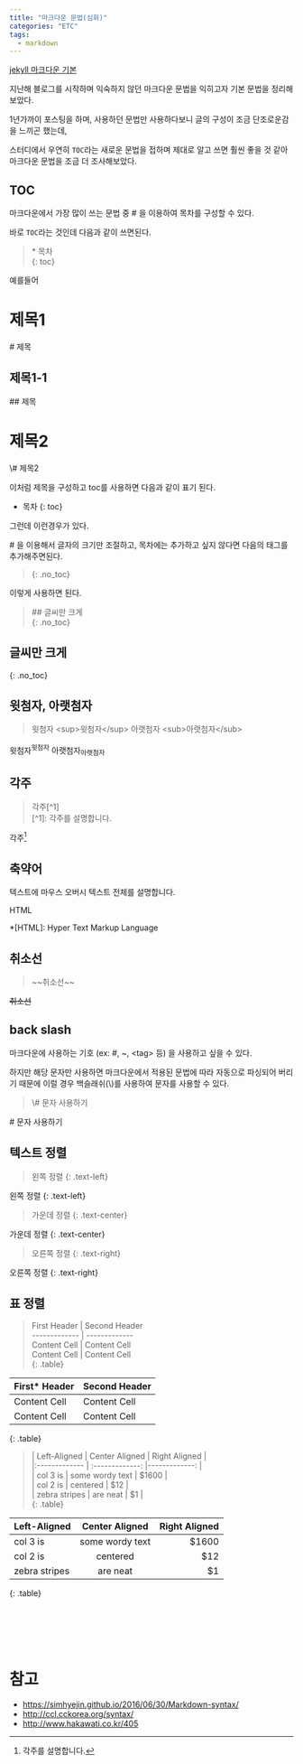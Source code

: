 ```yaml
---
title: "마크다운 문법(심화)"
categories: "ETC"
tags:
  - markdown
---
```


[jekyll 마크다운 기본](https://betterfly88.github.io/etc/%EB%A7%88%ED%81%AC%EB%8B%A4%EC%9A%B4-%EC%82%AC%EC%9A%A9%EB%B2%95(%EA%B8%B0%EB%B3%B8)/#%EA%B0%95%EC%A1%B0)

지난해 블로그를 시작하며 익숙하지 않던 마크다운 문법을 익히고자 기본 문법을 정리해보았다.

1년가까이 포스팅을 하며, 사용하던 문법만 사용하다보니 글의 구성이 조금 단조로운감을 느끼곤 했는데,

스터디에서 우연히 `TOC`라는 새로운 문법을 접하며 제대로 알고 쓰면 훨씬 좋을 것 같아 마크다운 문법을 조금 더 조사해보았다.

## TOC
마크다운에서 가장 많이 쓰는 문법 중 \# 을 이용하여 목차를 구성할 수 있다.

바로 `TOC`라는 것인데 다음과 같이 쓰면된다.
> \* 목차 <br/> {: toc}

예를들어 

# 제목1
\# 제목

## 제목1-1
\## 제목

# 제목2
\\# 제목2

이처럼 제목을 구성하고 toc를 사용하면 다음과 같이 표기 된다.

* 목차
{: toc}

그런데 이런경우가 있다.

\# 을 이용해서 글자의 크기만 조절하고, 목차에는 추가하고 싶지 않다면 다음의 태그를 추가해주면된다.
> \{: .no_toc}

이렇게 사용하면 된다.

> \## 글씨만 크게 <br/> \{: .no_toc}

## 글씨만 크게
{: .no_toc}

## 윗첨자, 아랫첨자
> 윗첨자 \<sup>윗첨자\</sup> 아랫첨자 \<sub>아랫첨자\</sub>

윗첨자<sup>윗첨자</sup> 아랫첨자<sub>아랫첨자</sub>

## 각주
>각주\[^1] <br/>\[^1]: 각주를 설명합니다.

각주[^1]

[^1]: 각주를 설명합니다.

## 축약어
텍스트에 마우스 오버시 텍스트 전체를 설명합니다.

HTML

*[HTML]: Hyper Text Markup Language

## 취소선
> \~~취소선\~~

~~취소선~~

## back slash
마크다운에 사용하는 기호 (ex: \#, \~, \<tag> 등) 을 사용하고 싶을 수 있다.

하지만 해당 문자만 사용하면 마크다운에서 적용된 문법에 따라 자동으로 파싱되어 버리기 때문에 이럴 경우 백슬래쉬(\\)를 사용하여 문자를 사용할 수 있다.

> \\# 문자 사용하기

\# 문자 사용하기

## 텍스트 정렬
> 왼쪽 정렬 \{: .text-left}

왼쪽 정렬 
{: .text-left}

> 가운데 정렬 \{: .text-center}

가운데 정렬 
{: .text-center}

> 오른쪽 정렬 \{: .text-right}

오른쪽 정렬 
{: .text-right}

## 표 정렬
> First Header \| Second Header 
> <br/> \-\-\-\-\-\-\-\-\-\-\-\-\- \| \-\-\-\-\-\-\-\-\-\-\-\-\-
<br/>Content Cell  \| Content Cell<br/>Content Cell  \| Content Cell
<br/>\{: .table}

First* Header  | Second Header
------------- | -------------
Content Cell  | Content Cell
Content Cell  | Content Cell
{: .table}

> \|  Left-Aligned \|  Center Aligned \| Right Aligned \| 
> <br/> \|\:\-\-\-\-\-\-\-\-\-\-\-\-\- \| \:\-\-\-\-\-\-\-\-\-\-\-\-\-\: \|\-\-\-\-\-\-\-\-\-\-\-\-\-\: \|
<br/>\| col 3 is      \| some wordy text \|         $1600 \|
<br/>\| col 2 is      \|     centered    \|           $12 \|
<br/>\| zebra stripes \|     are neat    \|            $1 \|
<br/>\{: .table}

|  Left-Aligned |  Center Aligned | Right Aligned |
| :------------ | :-------------: | ------------: |
| col 3 is      | some wordy text |         $1600 |
| col 2 is      |     centered    |           $12 |
| zebra stripes |     are neat    |            $1 |
{: .table}

<br/><br/><br/><br/>

# 참고
- https://simhyejin.github.io/2016/06/30/Markdown-syntax/
- http://ccl.cckorea.org/syntax/
- http://www.hakawati.co.kr/405